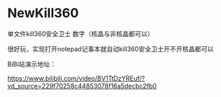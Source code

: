 # NewKill360
单文件kill360安全卫士 数字（核晶与非核晶都可以）

很好玩，实现打开notepad记事本就自动kill360安全卫士开不开核晶都可以

BiBi站演示地址：

https://www.bilibili.com/video/BV1TtDzYREuf/?vd_source=229f70258c44853078f16a5decbc2fb0

